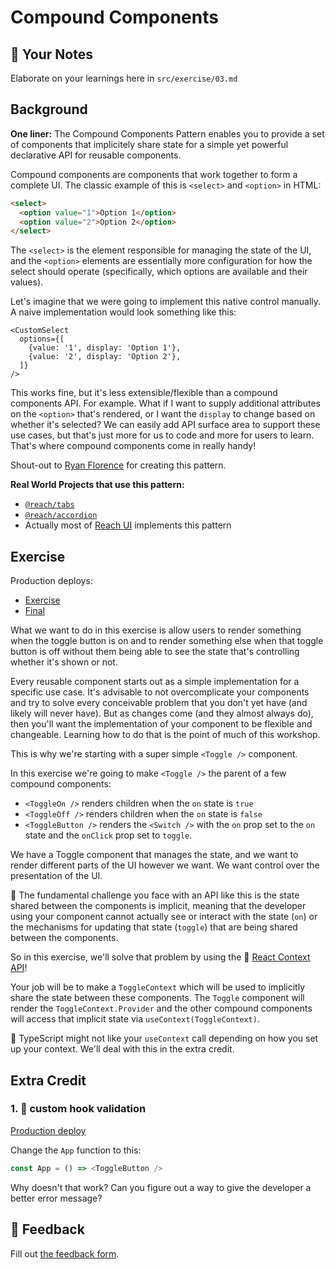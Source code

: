 # Compound Components

## 📝 Your Notes

Elaborate on your learnings here in `src/exercise/03.md`

## Background

**One liner:** The Compound Components Pattern enables you to provide a set of
components that implicitely share state for a simple yet powerful declarative
API for reusable components.

Compound components are components that work together to form a complete UI. The
classic example of this is `<select>` and `<option>` in HTML:

```html
<select>
  <option value="1">Option 1</option>
  <option value="2">Option 2</option>
</select>
```

The `<select>` is the element responsible for managing the state of the UI, and
the `<option>` elements are essentially more configuration for how the select
should operate (specifically, which options are available and their values).

Let's imagine that we were going to implement this native control manually. A
naive implementation would look something like this:

```tsx
<CustomSelect
  options={[
    {value: '1', display: 'Option 1'},
    {value: '2', display: 'Option 2'},
  ]}
/>
```

This works fine, but it's less extensible/flexible than a compound components
API. For example. What if I want to supply additional attributes on the
`<option>` that's rendered, or I want the `display` to change based on whether
it's selected? We can easily add API surface area to support these use cases,
but that's just more for us to code and more for users to learn. That's where
compound components come in really handy!

Shout-out to [Ryan Florence](https://twitter.com/ryanflorence) for creating this
pattern.

**Real World Projects that use this pattern:**

- [`@reach/tabs`](https://reacttraining.com/reach-ui/tabs)
- [`@reach/accordion`](https://reacttraining.com/reach-ui/accordion)
- Actually most of [Reach UI](https://reacttraining.com/reach-ui) implements
  this pattern

## Exercise

Production deploys:

- [Exercise](http://advanced-react-patterns-next.netlify.app/isolated/exercise/03.tsx)
- [Final](http://advanced-react-patterns-next.netlify.app/isolated/final/03.tsx)

What we want to do in this exercise is allow users to render something when the
toggle button is on and to render something else when that toggle button is off
without them being able to see the state that's controlling whether it's shown
or not.

Every reusable component starts out as a simple implementation for a specific
use case. It's advisable to not overcomplicate your components and try to solve
every conceivable problem that you don't yet have (and likely will never have).
But as changes come (and they almost always do), then you'll want the
implementation of your component to be flexible and changeable. Learning how to
do that is the point of much of this workshop.

This is why we're starting with a super simple `<Toggle />` component.

In this exercise we're going to make `<Toggle />` the parent of a few compound
components:

- `<ToggleOn />` renders children when the `on` state is `true`
- `<ToggleOff />` renders children when the `on` state is `false`
- `<ToggleButton />` renders the `<Switch />` with the `on` prop set to the `on`
  state and the `onClick` prop set to `toggle`.

We have a Toggle component that manages the state, and we want to render
different parts of the UI however we want. We want control over the presentation
of the UI.

🦉 The fundamental challenge you face with an API like this is the state shared
between the components is implicit, meaning that the developer using your
component cannot actually see or interact with the state (`on`) or the
mechanisms for updating that state (`toggle`) that are being shared between the
components.

So in this exercise, we'll solve that problem by using the 📜
[React Context API](https://reactjs.org/docs/hooks-reference.html#usecontext)!

Your job will be to make a `ToggleContext` which will be used to implicitly
share the state between these components. The `Toggle` component will render the
`ToggleContext.Provider` and the other compound components will access that
implicit state via `useContext(ToggleContext)`.

🦺 TypeScript might not like your `useContext` call depending on how you set up
your context. We'll deal with this in the extra credit.

## Extra Credit

### 1. 💯 custom hook validation

[Production deploy](http://advanced-react-patterns-next.netlify.app/isolated/final/03.extra-1.tsx)

Change the `App` function to this:

```javascript
const App = () => <ToggleButton />
```

Why doesn't that work? Can you figure out a way to give the developer a better
error message?

## 🦉 Feedback

Fill out
[the feedback form](https://ws.kcd.im/?ws=Advanced%20React%20Patterns%20%F0%9F%A4%AF&e=03%3A%20Compound%20Components&em=).
